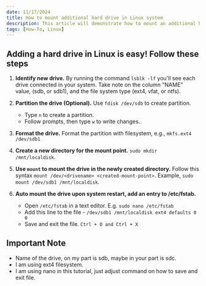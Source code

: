 ```yaml
---
date: 11/17/2024
title: How to mount additional hard drive in Linux system
description: This article will demonstrate how to mount an additional hard drive in a Linux system and configure it to auto-mount upon restart.
tags: [How-To, Linux]
---
```


## Adding a hard drive in Linux is easy! Follow these steps

1. **Identify new drive.**
   By running the command `lsblk -lf` you'll see each drive connected in your system. Take note on the column "NAME" value, (sdb, or sdb1), and the file system type (ext4, vfat, or ntfs).

2. **Partition the drive (Optional).**
   Use `fdisk /dev/sdb` to create partition.

   - Type `n` to create a partition.
   - Follow prompts, then type `w` to write changes.

3. **Format the drive.**
   Format the partition with filesystem, e.g., `mkfs.ext4 /dev/sdb1`

4. **Create a new directory for the mount point.**
   `sudo mkdir /mnt/localdisk`.

5. **Use `mount` to mount the drive in the newly created directory.**
   Follow this syntax `mount /dev/<drivename> <created-mount-point>`. Example, `sudo mount /dev/sdb1 /mnt/localdisk`.

6. **Auto mount the drive upon system restart, add an entry to /etc/fstab.**
   - Open `/etc/fstab` in a text editor. E.g. `sudo nano /etc/fstab`
   - Add this line to the file - `/dev/sdb1 /mnt/localdisk ext4 defaults 0 0`
   - Save and exit the file. `Ctrl + O and Ctrl + X`

## Important Note

- Name of the drive, on my part is sdb, maybe in your part is sdc.
- I am using ext4 filesystem.
- I am using nano in this tutorial, just adjust command on how to save and exit file.
